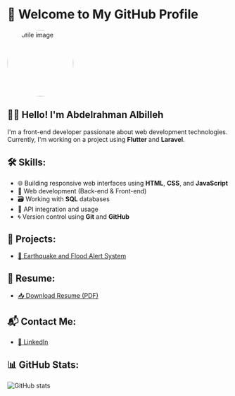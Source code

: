 # 👋 Welcome to My GitHub Profile

<img src="assets/profile.jpg" alt="Profile image" width="150" style="border-radius: 50%;" />

## 👨‍💻 Hello! I'm Abdelrahman Albilleh
I'm a front-end developer passionate about web development technologies.  
Currently, I'm working on a project using **Flutter** and **Laravel**.

## 🛠️ Skills:
- 🌐 Building responsive web interfaces using **HTML**, **CSS**, and **JavaScript**
- 🧱 Web development (Back-end & Front-end)
- 🗃️ Working with **SQL** databases
- 🔗 API integration and usage
- 🌀 Version control using **Git** and **GitHub**

## 🚀 Projects:
- [🌊 Earthquake and Flood Alert System](https://github.com/AbdelrahmanAlbilleh/earthquake-alert)

## 📄 Resume:
- [📥 Download Resume (PDF)](assets/resume.pdf)

## 📬 Contact Me:
- [💼 LinkedIn](https://www.linkedin.com/in/abdelrahman-albilleh)

## 📊 GitHub Stats:
![GitHub stats](https://github-readme-stats.vercel.app/api?username=AbdelrahmanAlbilleh&show_icons=true)
